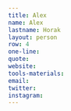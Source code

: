 ```yaml
---
title: Alex
name: Alex
lastname: Horak
layout: person
row: 4
one-line: 
quote: 
website: 
tools-materials: 
email: 
twitter: 
instagram: 
---
```


